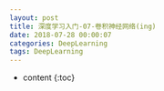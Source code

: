 ```yaml
---
layout: post
title: 深度学习入门-07-卷积神经网络(ing)
date: 2018-07-28 00:00:07
categories: DeepLearning
tags: DeepLearning
---
```

* content
{:toc}
